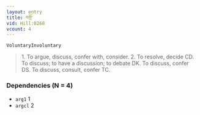 ```yaml
---
layout: entry
title: བགྲོ་
vid: Hill:0268
vcount: 4
---
```

`VoluntaryInvoluntary` 
> 1\.
 To argue, discuss, confer with, consider\.
 2\.
 To resolve, decide CD\.
 To discuss; to have a discussion; to debate DK\.
 To discuss, confer DS\.
 To discuss, consult, confer TC\.

### Dependencies (N = 4)
* `arg1` 1
* `argcl` 2

